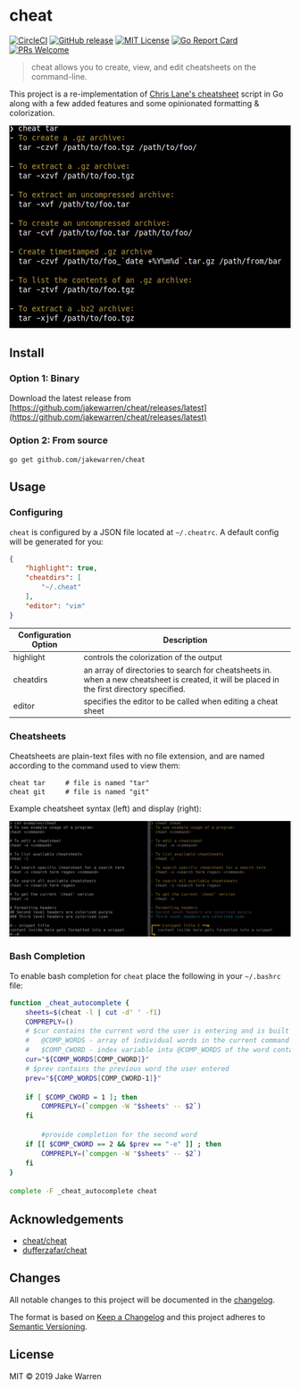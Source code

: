 # cheat
[![CircleCI](https://circleci.com/gh/jakewarren/cheat.svg?style=shield)](https://circleci.com/gh/jakewarren/cheat)
[![GitHub release](http://img.shields.io/github/release/jakewarren/cheat.svg?style=flat-square)](https://github.com/jakewarren/cheat/releases])
[![MIT License](http://img.shields.io/badge/license-MIT-blue.svg?style=flat-square)](https://github.com/jakewarren/cheat/blob/master/LICENSE)
[![Go Report Card](https://goreportcard.com/badge/github.com/jakewarren/cheat)](https://goreportcard.com/report/github.com/jakewarren/cheat)
[![PRs Welcome](https://img.shields.io/badge/PRs-welcome-brightgreen.svg?style=shields)](http://makeapullrequest.com)
> cheat allows you to create, view, and edit cheatsheets on the command-line.

This project is a re-implementation of [Chris Lane's cheatsheet](https://github.com/chrisallenlane/cheat) script in Go along with a few added features and some opinionated formatting & colorization. 

![](screenshot.jpg)

## Install
### Option 1: Binary

Download the latest release from [https://github.com/jakewarren/cheat/releases/latest](https://github.com/jakewarren/cheat/releases/latest)

### Option 2: From source

```
go get github.com/jakewarren/cheat
```

## Usage

### Configuring
`cheat` is configured by a JSON file located at `~/.cheatrc`. A default config will be generated for you:

```json
{
    "highlight": true,
    "cheatdirs": [
        "~/.cheat"
    ],
    "editor": "vim"
}
```

| Configuration Option | Description                                                                                                                                 |
|----------------------|---------------------------------------------------------------------------------------------------------------------------------------------|
| highlight            | controls the colorization of the output                                                                                                     |
| cheatdirs            | an array of directories to search for cheatsheets in. when a new cheatsheet is created, it will be placed in the first directory specified. |
| editor               | specifies the editor to be called when editing a cheat sheet                                                                                |

### Cheatsheets

Cheatsheets are plain-text files with no file extension, and are named according to the command used to view them:

```
cheat tar     # file is named "tar"
cheat git     # file is named "git"
```

Example cheatsheet syntax (left) and display (right):

![](demo.png)

### Bash Completion

To enable bash completion for `cheat` place the following in your `~/.bashrc` file:

```sh
function _cheat_autocomplete {
    sheets=$(cheat -l | cut -d' ' -f1)
    COMPREPLY=()
    # $cur contains the current word the user is entering and is built from:
    #   @COMP_WORDS - array of individual words in the current command line
    #   $COMP_CWORD - index variable into @COMP_WORDS of the word containing the current cursor position
    cur="${COMP_WORDS[COMP_CWORD]}"
    # $prev contains the previous word the user entered
    prev="${COMP_WORDS[COMP_CWORD-1]}"

    if [ $COMP_CWORD = 1 ]; then
        COMPREPLY=(`compgen -W "$sheets" -- $2`)
    fi

        #provide completion for the second word
    if [[ $COMP_CWORD == 2 && $prev == "-e" ]] ; then
        COMPREPLY=(`compgen -W "$sheets" -- $2`)
    fi
}

complete -F _cheat_autocomplete cheat
```

## Acknowledgements
- [cheat/cheat](https://github.com/cheat/cheat)
- [dufferzafar/cheat](https://github.com/dufferzafar/cheat)

## Changes

All notable changes to this project will be documented in the [changelog].

The format is based on [Keep a Changelog](http://keepachangelog.com/) and this project adheres to [Semantic Versioning](http://semver.org/).

## License

MIT © 2019 Jake Warren

[changelog]: https://github.com/jakewarren/cheat/blob/master/CHANGELOG.md
